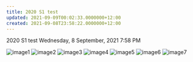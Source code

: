 ```yaml
---
title: 2020 S1 test
updated: 2021-09-09T00:02:33.0000000+12:00
created: 2021-09-08T23:58:22.0000000+12:00
---
```


2020 S1 test
Wednesday, 8 September, 2021
7:58 PM

![image1](../../../../resources/4d794109cf1a40b4b38af2781a6f9578.png)
![image2](../../../../resources/f36334c9f87a497790441af028327e56.png)
![image3](../../../../resources/a1f5bb1995e34d2a8d4f7cf600d5c5ac.png)
![image4](../../../../resources/f97b2c16433a4a81b07cdfe39c28266f.png)
![image5](../../../../resources/30853a89dabf484eacad221d113b39b3.png)
![image6](../../../../resources/04dd6e2ebc8845619d33a36bb4fbc6ad.png)
![image7](../../../../resources/637097b1cb3a40758de08fdb4527c70d.png)
